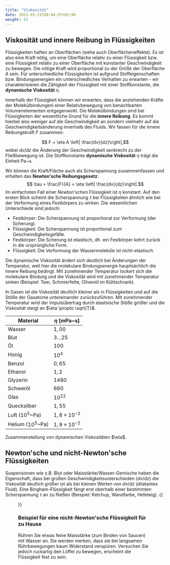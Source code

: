```yaml
---
title: "Viskosität"
date: 2021-05-21T08:04:37+02:00
weight: 22
---
```

## Viskosität und innere Reibung in Flüssigkeiten
Flüssigkeiten haften an Oberflächen (siehe auch Oberflächeneffekte). Es ist also eine Kraft nötig, um eine
Oberfläche relativ zu einer Flüssigkeit bzw. eine Flüssigkeit relativ zu einer Oberfläche mit
konstanter Geschwindigkeit zu bewegen. 
Die nötige Kraft wird proportional zu der Größe der Oberfläche $A$ sein. Für unterschiedliche Flüssigkeiten
ist aufgrund Stoffeigenschaften bzw. Bindungsenergien ein unterschiedliches Verhalten zu erwarten - wir charakterisieren
die Zähigkeit der Flüssigkeit mit einer Stoffkonstante, die **dynamische Viskosität** $\eta$. 

Innerhalb der Flüssigkeit können wir erwarten, dass die anziehenden Kräfte der Molekülbindungenl
 einer Relativbewegung von benachbarten 
Volumenelementen entgegenwirkt. Die Molekülbindungen sind bei Flüssigkeiten der
wesentliche Grund für die __innere Reibung__. Es kommt hierbei also weniger auf die Geschwindigkeit an sondern vielmehr auf die
Geschwindigkeitsänderung innerhalb des Fluids. Wir fassen für die innere Reibungskraft $F$ zusammen:

$$ F = \eta  A \left| \frac{dv}{dz}\right|,$$
wobei $dv/dz$ die Änderung der Geschwindigkeit senkrecht zu der Fließbewegung ist. Die Stoffkonstante 
**dynamische Viskosität** $\eta$
trägt die Einheit Pa~s. 

Wir können die Kraft/Fläche auch als Scherspannung zusammenfassen und erhalten
das __Newton'sche Reibungsgesetz__:
$$ \tau = \frac{F}{A} = \eta \left| \frac{dv}{dz}\right|.$$
Im einfachsten Fall einer _Newton'schen_ Flüssigkeit ist $\eta$ konstant. 
Auf den ersten Blick scheint die Scherspannung $\tau$ bei Flüssigkeiten ähnlich wie bei der Verformung eines Festkörpers 
zu wirken. Die wesentlichen Unterschiede sind jedoch:
   * Festkörper: Die Scherspannung ist proportional zur Verformung (der Scherung).
   * Flüssigkeit: Die Scherspannung ist proportional zum Geschwindigkeitsgefälle.
   * Festkörper: Die Scherung ist elastisch, dh. ein Festkörper kehrt zurück in die ursprüngliche Form.
   * Flüssigkeit: Die Verformung der Wassermoleküle ist nicht-elastisch.


Die dynamische Viskosität ändert sich deutlich bei Änderungen der Temperatur, weil hier die
molekulare Bindungsenergie hauptsächlich die innere Reibung bedingt.  Mit zunehmender Temperatur lockert sich die
molekulare Bindung und die Viskosität wird mit zunehmender Temperatur sinken (Beispiel: Teer, Schmierfette, Olivenöl im Kühlschrank).  

In Gasen ist die Viskosität deutlich kleiner 
als in Flüssigkeiten und auf die Stöße der Gasatome untereinander zurückzuführen.  Mit zunehmender Temperatur wird der Impulsübertrag
durch elastsische Stöße größer und die Viskosität steigt an $\eta \propto \sqrt{T}$. 


| Material | $\eta$ [mPa~s] |
|----------|----------------|
|Wasser    | $1,00$        |
|Blut      | $3\ldots 25$   |
|Öl        | $100$          |
|Honig     | $10^4$         |
|Benzol    | $0,65$         |
|Ethanol   | $1,2$          |
|Glyzerin  | $1480$         |
|Schweröl  | $660$          |
|Glas      | $10^{22}$      |
|Quecksilber| $1,55$        |
|Luft ($10^{5}$~Pa) | $1,8\times 10^{-2}$ |
|Helium ($10^{5}$~Pa) | $1,9\times 10^{-2}$ |
<caption>
Zusammenstellung von dynamischen Viskositäten $\eta$.
</caption>

## Newton'sche und nicht-Newton'sche Flüssigkeiten
Suspensionen wie z.B. Blut oder Maisstärke/Wasser-Gemische haben die Eigenschaft, dass bei großen Geschwindigkeitsunterschieden ($dv/dz$)
die Viskosität deutlich größer ist als bei kleinen Werten von $dv/dz$ (dilatantes Fluid). Eine Bingham-Flüssigkeit fängt erst oberhalb einer
bestimmten Scherspannung $\tau$ an zu fließen (Beispiel: Ketchup, Wandfarbe, Hefeteig).
{{<figure src="https://upload.wikimedia.org/wikipedia/commons/c/c4/Scherspannung_Nichtnewtonscher_Fluide_linear.png?classes=shadow&width=600px" 
   caption="Unterschiedliche dynamische Viskositäten als Funktion der Schergeschwindigkeit $\dot \gamma=dv/dz$ (Abb.: Dietmar Haba)">}}

### Beispiel für eine nicht-Newton'sche Flüssigkeit für zu Hause
Rühren Sie etwas feine Maisstärke (zum Binden von Saucen) mit Wasser an. Sie werden merken, dass sie bei langsamen Rührbewegungen
kaum Widerstand verspüren. Versuchen Sie jedoch ruckartig den Löffel zu bewegen, erscheint die Flüssigkeit fest zu sein. 

